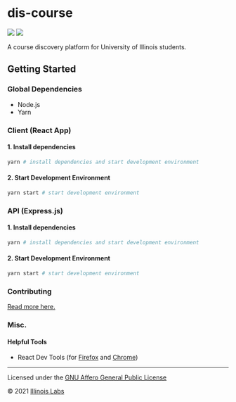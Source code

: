 # dis-course

<img src="https://img.shields.io/badge/license-GNU%20AGPL%20v3-orange" />
<img src="https://img.shields.io/github/stars/IllinoisLabs/dis-course?color=blueviolet">

A course discovery platform for University of Illinois students.

## Getting Started

### Global Dependencies

- Node.js
- Yarn

### Client (React App)

#### 1. Install dependencies

```bash
yarn # install dependencies and start development environment
```

#### 2. Start Development Environment

```bash
yarn start # start development environment
```

### API (Express.js)

#### 1. Install dependencies

```bash
yarn # install dependencies and start development environment
```

#### 2. Start Development Environment

```bash
yarn start # start development environment
```

### Contributing

[Read more here.](./CONTRIB.MD)

### Misc.

#### Helpful Tools

- React Dev Tools (for [Firefox](https://addons.mozilla.org/en-US/firefox/addon/react-devtools/) and [Chrome](https://chrome.google.com/webstore/detail/react-developer-tools/fmkadmapgofadopljbjfkapdkoienihi?hl=en))

---

Licensed under the [GNU Affero General Public License](./LICENSE)

&copy; 2021 [Illinois Labs](https://illinoislabs.org)
